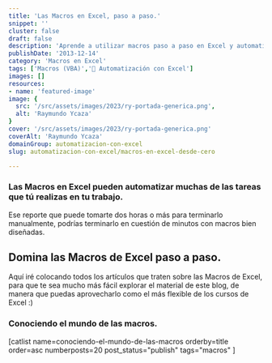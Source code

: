 ```yaml
---
title: 'Las Macros en Excel, paso a paso.'
snippet: ''
cluster: false
draft: false 
description: 'Aprende a utilizar macros paso a paso en Excel y automatiza tareas diarias. Descubre su potencial y eficacia en la mejora de la productividad.'
publishDate: '2013-12-14'
category: 'Macros en Excel'
tags: ['Macros (VBA)','🤖 Automatización con Excel']
images: []
resources: 
- name: 'featured-image'
image: {
  src: '/src/assets/images/2023/ry-portada-generica.png',
  alt: 'Raymundo Ycaza'
}
cover: '/src/assets/images/2023/ry-portada-generica.png'
coverAlt: 'Raymundo Ycaza'
domainGroup: automatizacion-con-excel
slug: automatizacion-con-excel/macros-en-excel-desde-cero

---
```


### **Las Macros en Excel** pueden automatizar muchas de las tareas que tú realizas en tu trabajo.

Ese reporte que puede tomarte dos horas o más para terminarlo manualmente, podrías terminarlo en cuestión de minutos con macros bien diseñadas.

## Domina las Macros de Excel paso a paso.

Aquí iré colocando todos los artículos que traten sobre las Macros de Excel, para que te sea mucho más fácil explorar el material de este blog, de manera que puedas aprovecharlo como el más flexible de los cursos de Excel :)

### Conociendo el mundo de las macros.

\[catlist name=conociendo-el-mundo-de-las-macros orderby=title order=asc numberposts=20 post\_status="publish" tags="macros" \]
